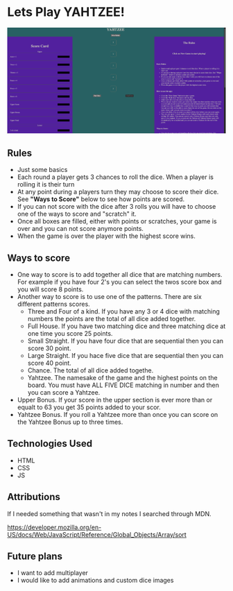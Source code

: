 # Lets Play YAHTZEE!

![Game Screen Shot](images/CE486684-88C5-4D2D-A3EA-474744CD25C4.png)

## Rules

- Just some basics
- Each round a player gets 3 chances to roll the dice. When a player is rolling it is their turn
- At any point during a players turn they may choose to score their dice. See **"Ways to Score"** below to see how points are scored.
- If you can not score with the dice after 3 rolls you will have to choose one of the ways to score and "scratch" it.
- Once all boxes are filled, either with points or scratches, your game is over and you can not score anymore points.
- When the game is over the player with the highest score wins.

## Ways to score

- One way to score is to add together all dice that are matching numbers. For example if you have four 2's you can select the twos score box and you will score 8 points.
- Another way to score is to use one of the patterns. There are six different patterns scores.
    - Three and Four of a kind. If you have any 3 or 4 dice with matching numbers the points are the total of all dice added together.
    - Full House. If you have two matching dice and three matching dice at one time you score 25 points.
    - Small Straight. If you have four dice that are sequential then you can score 30 point.
    - Large Straight. If you hace five dice that are sequential then you can score 40 point.
    - Chance. The total of all dice added togethe.
    - Yahtzee. The namesake of the game and the highest points on the board. You must have ALL FIVE DICE matching in number and then you can score a Yahtzee.
- Upper Bonus. If your score in the upper section is ever more than or equalt to 63 you get 35 points added to your scor.
- Yahtzee Bonus. If you roll a Yahtzee more than once you can score on the Yahtzee Bonus up to three times.

## Technologies Used

- HTML
- CSS
- JS

## Attributions

If I needed something that wasn't in my notes I searched through MDN.

https://developer.mozilla.org/en-US/docs/Web/JavaScript/Reference/Global_Objects/Array/sort

## Future plans

- I want to add multiplayer
- I would like to add animations and custom dice images




